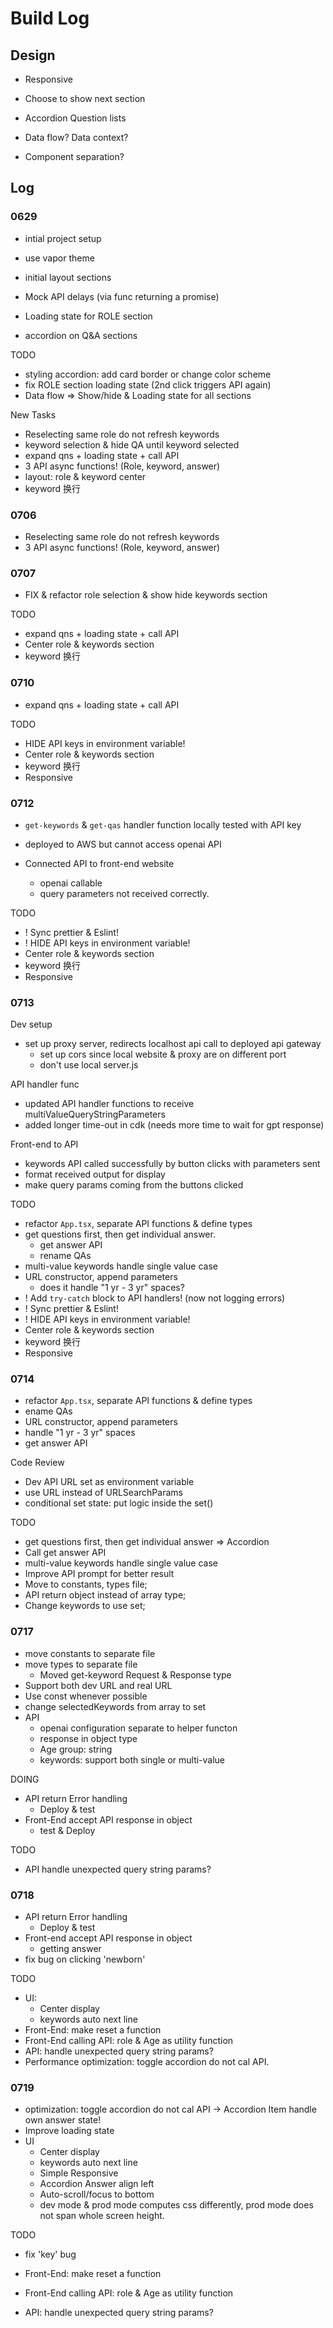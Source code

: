 # Build Log

## Design

- Responsive
- Choose to show next section

- Accordion Question lists

- Data flow? Data context?
- Component separation?

## Log

### 0629

- intial project setup
- use vapor theme
- initial layout sections
- Mock API delays (via func returning a promise)

- Loading state for ROLE section
- accordion on Q&A sections

TODO

- styling accordion: add card border or change color scheme
- fix ROLE section loading state (2nd click triggers API again)
- Data flow => Show/hide & Loading state for all sections

New Tasks

- Reselecting same role do not refresh keywords
- keyword selection & hide QA until keyword selected
- expand qns + loading state + call API
- 3 API async functions! (Role, keyword, answer)
- layout: role & keyword center
- keyword 换行

### 0706

- Reselecting same role do not refresh keywords
- 3 API async functions! (Role, keyword, answer)

### 0707

- FIX & refactor role selection & show hide keywords section

TODO

- expand qns + loading state + call API
- Center role & keywords section
- keyword 换行

### 0710

- expand qns + loading state + call API

TODO

- HIDE API keys in environment variable!
- Center role & keywords section
- keyword 换行
- Responsive

### 0712

- `get-keywords` & `get-qas` handler function locally tested with API key
- deployed to AWS but cannot access openai API

- Connected API to front-end website
  - openai callable
  - query parameters not received correctly.

TODO

- ! Sync prettier & Eslint!
- ! HIDE API keys in environment variable!
- Center role & keywords section
- keyword 换行
- Responsive

### 0713

Dev setup

- set up proxy server, redirects localhost api call to deployed api gateway
  - set up cors since local website & proxy are on different port
  - don't use local server.js

API handler func

- updated API handler functions to receive multiValueQueryStringParameters
- added longer time-out in cdk (needs more time to wait for gpt response)

Front-end to API

- keywords API called successfully by button clicks with parameters sent
- format received output for display
- make query params coming from the buttons clicked

TODO

- refactor `App.tsx`, separate API functions & define types
- get questions first, then get individual answer.
  - get answer API
  - rename QAs
- multi-value keywords handle single value case
- URL constructor, append parameters
  - does it handle "1 yr - 3 yr" spaces?
- ! Add `try-catch` block to API handlers! (now not logging errors)
- ! Sync prettier & Eslint!
- ! HIDE API keys in environment variable!
- Center role & keywords section
- keyword 换行
- Responsive

### 0714

- refactor `App.tsx`, separate API functions & define types
- ename QAs
- URL constructor, append parameters
- handle "1 yr - 3 yr" spaces
- get answer API

Code Review

- Dev API URL set as environment variable
- use URL instead of URLSearchParams
- conditional set state: put logic inside the set()

TODO

- get questions first, then get individual answer => Accordion
- Call get answer API
- multi-value keywords handle single value case
- Improve API prompt for better result
- Move to constants, types file;
- API return object instead of array type;
- Change keywords to use set;

### 0717

- move constants to separate file
- move types to separate file
  - Moved get-keyword Request & Response type
- Support both dev URL and real URL
- Use const whenever possible
- change selectedKeywords from array to set
- API
  - openai configuration separate to helper functon
  - response in object type
  - Age group: string
  - keywords: support both single or multi-value

DOING

- API return Error handling
  - Deploy & test
- Front-End accept API response in object
  - test & Deploy

TODO

- API handle unexpected query string params?

### 0718

- API return Error handling
  - Deploy & test
- Front-end accept API response in object
  - getting answer
- fix bug on clicking 'newborn'

TODO

- UI:
  - Center display
  - keywords auto next line
- Front-End: make reset a function
- Front-End calling API: role & Age as utility function
- API: handle unexpected query string params?
- Performance optimization: toggle accordion do not cal API.

### 0719

- optimization: toggle accordion do not cal API -> Accordion Item handle own answer state!
- Improve loading state
- UI
  - Center display
  - keywords auto next line
  - Simple Responsive
  - Accordion Answer align left
  - Auto-scroll/focus to bottom
  - dev mode & prod mode computes css differently, prod mode does not span whole screen height.

TODO

- fix 'key' bug

- Front-End: make reset a function
- Front-End calling API: role & Age as utility function
- API: handle unexpected query string params?
